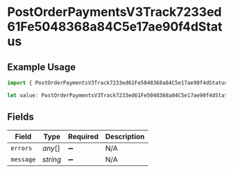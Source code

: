 # PostOrderPaymentsV3Track7233ed61Fe5048368a84C5e17ae90f4dStatus

## Example Usage

```typescript
import { PostOrderPaymentsV3Track7233ed61Fe5048368a84C5e17ae90f4dStatus } from "@dhaba/safepay-ts/models/operations";

let value: PostOrderPaymentsV3Track7233ed61Fe5048368a84C5e17ae90f4dStatus = {};
```

## Fields

| Field              | Type               | Required           | Description        |
| ------------------ | ------------------ | ------------------ | ------------------ |
| `errors`           | *any*[]            | :heavy_minus_sign: | N/A                |
| `message`          | *string*           | :heavy_minus_sign: | N/A                |